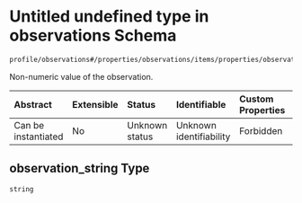 # Untitled undefined type in observations Schema

```txt
profile/observations#/properties/observations/items/properties/observation_string
```

Non-numeric value of the observation.

| Abstract            | Extensible | Status         | Identifiable            | Custom Properties | Additional Properties | Access Restrictions | Defined In                                                                              |
| :------------------ | :--------- | :------------- | :---------------------- | :---------------- | :-------------------- | :------------------ | :-------------------------------------------------------------------------------------- |
| Can be instantiated | No         | Unknown status | Unknown identifiability | Forbidden         | Allowed               | none                | [observations.schema.json\*](../../out/observations.schema.json "open original schema") |

## observation\_string Type

`string`
